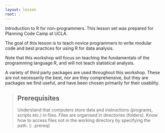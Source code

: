 ```yaml
---
layout: lesson
root: .
---
```


Introduction to R for non-programmers. This lesson set was prepared for Planning Code Camp at UCLA. 

The goal of this lesson is to teach novice programmers to write modular code and best practices for using R for data analysis.

Note that this workshop will focus on teaching the fundamentals of the programming language R, and will not teach statistical analysis.

A variety of third party packages are used throughout this workshop. These are not necessarily the best, nor are they comprehensive, but they are packages we find useful, and have been chosen primarily for their usability.

> ## Prerequisites
>
> Understand that computers store data and instructions (programs, scripts etc.) in files. Files are organised in directories (folders). Know how to access files not in the working directory by specifying the path.
{: .prereq}
